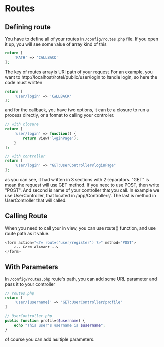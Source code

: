 # Routes

## Defining route
You have to define all of your routes in `/config/routes.php` file. If you open it up, you will see some value of array kind of this

```php
return [
    'PATH' => 'CALLBACK'
];
```

The key of routes array is URI path of your request. For an example, you want to http://localhost/hotel/public/user/login to handle login, so here the code must written

```php
return [
    'user/login' => 'CALLBACK'
];
```

and for the callback, you have two options, it can be a closure to run a process directly, or a format to calling your controller.

```php
// with closure
return [
    'user/login' => function() {
        return view('loginPage');
    }
];

// with controller
return [
    'user/login' => "GET:UserController@loginPage"
];
```

as you can see, it had written in 3 sections with 2 separators. "GET" is mean the request will use GET method. If you need to use POST, then write "POST". And second is name of your controller that you call. In example we use UserController, that located in /app/Controllers/. The last is method in UserController that will called.

## Calling Route

When you need to call your in view, you can use route() function, and use route path as it value.

```php
<form action="<?= route('user/register') ?>" method="POST">
    <-- Form element -->
</form>
```

## With Parameters

In `/config/routes.php` route's path, you can add some URL parameter and pass it to your controller

```php
// routes.php
return [
    'user/{username}' => "GET:UserController@profile"
]

// UserController.php
public function profile($username) {
    echo "This user's username is $username";
}
```

of course you can add multiple parameters.